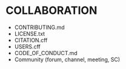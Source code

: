 # COLLABORATION

- CONTRIBUTING.md
- LICENSE.txt
- CITATION.cff
- USERS.cff
- CODE_OF_CONDUCT.md
- Community (forum, channel, meeting, SC)
